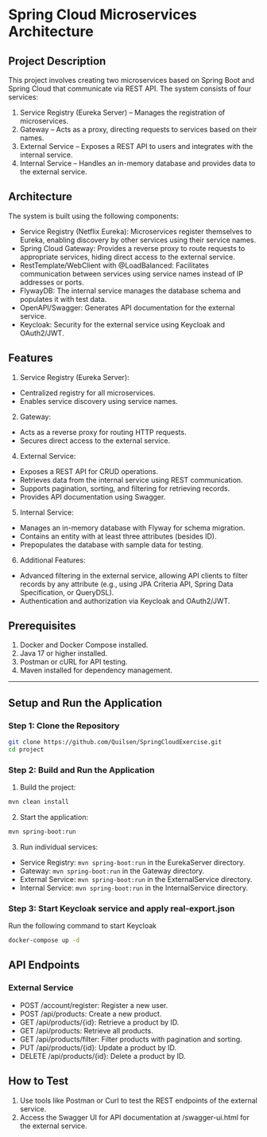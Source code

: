 # Spring Cloud Microservices Architecture

## Project Description
This project involves creating two microservices based on Spring Boot and Spring Cloud that communicate via REST API. The system consists of four services:

1. Service Registry (Eureka Server) – Manages the registration of microservices.
2. Gateway – Acts as a proxy, directing requests to services based on their names.
3. External Service – Exposes a REST API to users and integrates with the internal service.
4. Internal Service – Handles an in-memory database and provides data to the external service.

## Architecture
The system is built using the following components:

- Service Registry (Netflix Eureka): Microservices register themselves to Eureka, enabling discovery by other services using their service names.
- Spring Cloud Gateway: Provides a reverse proxy to route requests to appropriate services, hiding direct access to the external service.
- RestTemplate/WebClient with @LoadBalanced: Facilitates communication between services using service names instead of IP addresses or ports.
- FlywayDB: The internal service manages the database schema and populates it with test data.
- OpenAPI/Swagger: Generates API documentation for the external service.
- Keycloak: Security for the external service using Keycloak and OAuth2/JWT.

## Features
1. Service Registry (Eureka Server):

- Centralized registry for all microservices.
- Enables service discovery using service names.

2. Gateway:

- Acts as a reverse proxy for routing HTTP requests.
- Secures direct access to the external service.

4. External Service:

- Exposes a REST API for CRUD operations.
- Retrieves data from the internal service using REST communication.
- Supports pagination, sorting, and filtering for retrieving records.
- Provides API documentation using Swagger.

5. Internal Service:

- Manages an in-memory database with Flyway for schema migration.
- Contains an entity with at least three attributes (besides ID).
- Prepopulates the database with sample data for testing.

6. Additional Features:

- Advanced filtering in the external service, allowing API clients to filter records by any attribute (e.g., using JPA Criteria API, Spring Data Specification, or QueryDSL).
- Authentication and authorization via Keycloak and OAuth2/JWT.

## Prerequisites

1. Docker and Docker Compose installed.
2. Java 17 or higher installed.
3. Postman or cURL for API testing.
4. Maven installed for dependency management.

---

## Setup and Run the Application

### Step 1: Clone the Repository

```bash
git clone https://github.com/Quilsen/SpringCloudExercise.git
cd project
```

### Step 2: Build and Run the Application

1. Build the project:

```bash
mvn clean install
```
2. Start the application:

```bash
mvn spring-boot:run
```
3. Run individual services:

- Service Registry: ``mvn spring-boot:run`` in the EurekaServer directory.
- Gateway: ``mvn spring-boot:run`` in the Gateway directory.
- External Service: ``mvn spring-boot:run`` in the ExternalService directory.
- Internal Service: ``mvn spring-boot:run`` in the InternalService directory.

### Step 3: Start Keycloak service and apply real-export.json

Run the following command to start Keycloak

```bash
docker-compose up -d
```

## API Endpoints

### External Service
- POST /account/register: Register a new user.
- POST /api/products: Create a new product.
- GET /api/products/{id}: Retrieve a product by ID.
- GET /api/products: Retrieve all products.
- GET /api/products/filter: Filter products with pagination and sorting.
- PUT /api/products/{id}: Update a product by ID.
- DELETE /api/products/{id}: Delete a product by ID.


## How to Test
1. Use tools like Postman or Curl to test the REST endpoints of the external service.
2. Access the Swagger UI for API documentation at /swagger-ui.html for the external service.